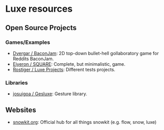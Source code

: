 # Luxe resources


## Open Source Projects

### Games/Examples
* [Dvergar / BaconJam](https://github.com/Dvergar/BaconJam): 2D top-down bullet-hell gollaboratory game for Reddits BaconJam. 
* [Eiyeron / SQUARE](https://github.com/Eiyeron/-SQUARE-): Complete, but minimalistic, game.
* [Rostiger / Luxe Projects](https://github.com/Rostiger/Luxe_Projects): Different tests projects.

### Libraries
* [josuigoa / Gesluxe](https://github.com/josuigoa/Gesluxe): Gesture library.


## Websites
* [snowkit.org](http://snowkit.org): Official hub for all things snowkit (e.g. flow, snow, luxe)